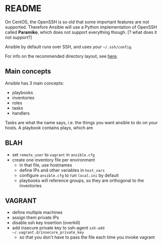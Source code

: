 README
======

On CentOS, the OpenSSH is so old that some important features are not
supported. Therefore Ansible will use a Python implementation of OpenSSH called
**Paramiko**, which does not support everything though. [? what does it not support?]

Ansible by default runs over SSH, and uses your `~/.ssh/config`.

For info on the recommended directory layout, see [here](https://docs.ansible.com/ansible/playbooks_best_practices.html#directory-layout).

Main concepts
-------------

Ansible has 3 main concepts:

* playbooks
* inventories
* roles
* tasks
* handlers

Tasks are what the name says, i.e. the things you want ansible to do on your hosts.
A playbook contains plays, which are 

BLAH
----

* set `remote_user` to `vagrant` in `ansible.cfg`
* create one inventory file per environment
  * in that file, use hostnames
  * define IPs and other variables in `host_vars`
  * configure `ansible.cfg` to run `local.ini` by default
  * playbooks will reference groups, so they are orthogonal to the inventories

VAGRANT
-------

* define multiple machines
* assign them private IPs
* disable ssh key insertion (overkill)
* add insecure private key to ssh-agent `ssh-add ~/.vagrant.d/insecure_private_key`
  * so that you don't have to pass the file each time you invoke vagrant
